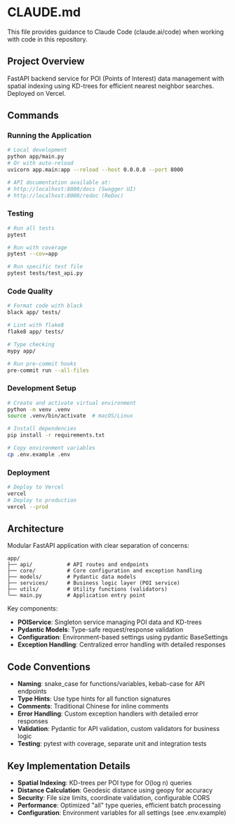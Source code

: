 # CLAUDE.md

This file provides guidance to Claude Code (claude.ai/code) when working with code in this repository.

## Project Overview

FastAPI backend service for POI (Points of Interest) data management with spatial indexing using KD-trees for efficient nearest neighbor searches. Deployed on Vercel.

## Commands

### Running the Application
```bash
# Local development
python app/main.py
# Or with auto-reload
uvicorn app.main:app --reload --host 0.0.0.0 --port 8000

# API documentation available at:
# http://localhost:8000/docs (Swagger UI)
# http://localhost:8000/redoc (ReDoc)
```

### Testing
```bash
# Run all tests
pytest

# Run with coverage
pytest --cov=app

# Run specific test file
pytest tests/test_api.py
```

### Code Quality
```bash
# Format code with black
black app/ tests/

# Lint with flake8
flake8 app/ tests/

# Type checking
mypy app/

# Run pre-commit hooks
pre-commit run --all-files
```

### Development Setup
```bash
# Create and activate virtual environment
python -m venv .venv
source .venv/bin/activate  # macOS/Linux

# Install dependencies
pip install -r requirements.txt

# Copy environment variables
cp .env.example .env
```

### Deployment
```bash
# Deploy to Vercel
vercel
# Deploy to production
vercel --prod
```

## Architecture

Modular FastAPI application with clear separation of concerns:

```
app/
├── api/           # API routes and endpoints
├── core/          # Core configuration and exception handling
├── models/        # Pydantic data models
├── services/      # Business logic layer (POI service)
├── utils/         # Utility functions (validators)
└── main.py        # Application entry point
```

Key components:
- **POIService**: Singleton service managing POI data and KD-trees
- **Pydantic Models**: Type-safe request/response validation
- **Configuration**: Environment-based settings using pydantic BaseSettings
- **Exception Handling**: Centralized error handling with detailed responses

## Code Conventions

- **Naming**: snake_case for functions/variables, kebab-case for API endpoints
- **Type Hints**: Use type hints for all function signatures
- **Comments**: Traditional Chinese for inline comments
- **Error Handling**: Custom exception handlers with detailed error responses
- **Validation**: Pydantic for API validation, custom validators for business logic
- **Testing**: pytest with coverage, separate unit and integration tests

## Key Implementation Details

- **Spatial Indexing**: KD-trees per POI type for O(log n) queries
- **Distance Calculation**: Geodesic distance using geopy for accuracy
- **Security**: File size limits, coordinate validation, configurable CORS
- **Performance**: Optimized "all" type queries, efficient batch processing
- **Configuration**: Environment variables for all settings (see .env.example)